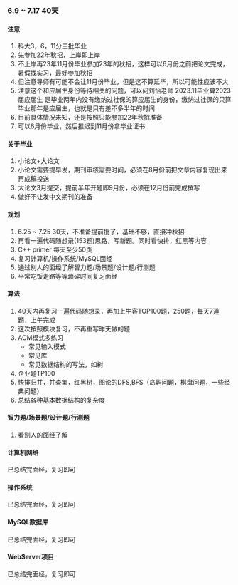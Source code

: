 ### 6.9 ~ 7.17 40天

#### 注意
1. 科大3，6，11分三批毕业
2. 先参加22年秋招，上岸即上岸
3. 不上岸再23年11月份毕业参加23年的秋招，这样可以6月份之前把论文完成，暑假找实习，最好参加秋招
4. 但注意导师有可能不会让11月份毕业，但是这不算延毕，所以可能性应该不大
5. 注意这个和应届生身份等待相关的问题，可以问刘怡老师
      2023.11毕业算2023届应届生
      是毕业两年内没有缴纳过社保的算应届生的身份，缴纳过社保的只算毕业那年是应届生，也就是只有差不多半年的时间
6. 目前具体情况未知，还是按照只能参加22年秋招准备
7. 可以6月份毕业，然后推迟到11月份拿毕业证书

#### 关于毕业
1. 小论文+大论文
2. 小论文需要提早发，期刊审核需要时间，必须在8月份前把文章内容复现出来再成稿投送
3. 大论文3月提交，提前半年开题即9月份，必须在12月份前完成撰写
4. 做好不让发中文期刊的准备

#### 规划
1. 6.25 ~ 7.25 30天，不准备提前批了，基础不够，直接冲秋招
2. 再看一遍代码随想录(153题)思路，写新题。同时看快排，红黑等内容
3. C++ primer 每天至少50页
4. 复习计算机/操作系统/MySQL面经
5. 通过别人的面经了解智力题/场景题/设计题/行测题
6. 平常吃饭走路等等琐碎时间复习面经
#### 算法
1. 40天内再复习一遍代码随想录，再加上牛客TOP100题，250题，每天7道题，上午完成
2. 这次按照模块复习，不再重写昨天做的题
3. ACM模式多练习
   - 常见输入模式
   - 常见库
   - 常见数据结构的写法，如树
4. 企业题TP100
5. 快排归并，并查集，红黑树，图论的DFS,BFS（岛屿问题，棋盘问题，一些经典问题）
6. 总结各种基本数据结构的复杂度


#### 智力题/场景题/设计题/行测题
1. 看别人的面经了解

#### 计算机网络
已总结完面经，复习即可

#### 操作系统
已总结完面经，复习即可

#### MySQL数据库
已总结完面经，复习即可

#### WebServer项目
已总结完面经，复习即可
